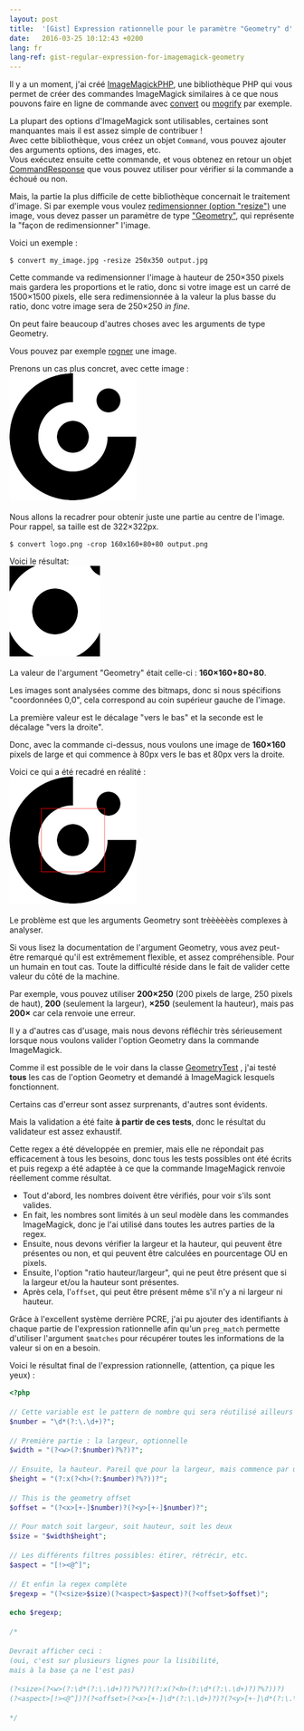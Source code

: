 ```yaml
---
layout: post
title:  '[Gist] Expression rationnelle pour le paramètre "Geometry" d''ImageMagick'
date:   2016-03-25 10:12:43 +0200
lang: fr
lang-ref: gist-regular-expression-for-imagemagick-geometry
---
```


Il y a un moment, j'ai créé [ImageMagickPHP](https://github.com/Orbitale/ImageMagickPHP), une bibliothèque PHP qui vous permet de
créer des commandes ImageMagick similaires à ce que nous pouvons faire en ligne de commande avec
[convert](http://www.imagemagick.org/script/convert.php) ou [mogrify](http://www.imagemagick.org/script/mogrify.php)
par exemple.

La plupart des options d'ImageMagick sont utilisables, certaines sont manquantes mais il est assez simple de contribuer !<br>
Avec cette bibliothèque, vous créez un objet `Command`, vous pouvez ajouter des arguments options, des images, etc.<br>
Vous exécutez ensuite cette commande, et vous obtenez en retour un objet [CommandResponse](https://github.com/Orbitale/ImageMagickPHP/blob/master/CommandResponse.php "CommandResponse.php") que vous pouvez utiliser pour vérifier si la commande a échoué ou non.

Mais, la partie la plus difficile de cette bibliothèque concernait le traitement d'image. Si par exemple vous voulez
[redimensionner (option "resize")](http://www.imagemagick.org/script/command-line-options.php#resize) une image, vous devez passer un
paramètre de type ["Geometry"](http://www.imagemagick.org/script/command-line-processing.php#geometry), qui représente la "façon de redimensionner" l'image.

Voici un exemple :

```
$ convert my_image.jpg -resize 250x350 output.jpg
```

Cette commande va redimensionner l'image à hauteur de 250×350 pixels mais gardera les proportions et le ratio, donc si votre image est un carré de 1500×1500 pixels, elle sera redimensionnée à la valeur la plus basse du ratio, donc votre image sera de 250×250 _in fine_.

On peut faire beaucoup d'autres choses avec les arguments de type Geometry.

Vous pouvez par exemple [rogner](http://www.imagemagick.org/script/command-line-options.php#crop) une image.

Prenons un cas plus concret, avec cette image :<br>
![Logo Orbitale](/img/regex_image_to_crop.png)<br>
<br>
Nous allons la recadrer pour obtenir juste une partie au centre de l'image.
Pour rappel, sa taille est de 322×322px.

```
$ convert logo.png -crop 160x160+80+80 output.png
```

Voici le résultat:<br>
![output](/img/regex_image_cropped.png)<br>
<br>
La valeur de l'argument "Geometry" était celle-ci : **160×160+80+80**.

Les images sont analysées comme des bitmaps, donc si nous spécifions "coordonnées 0,0", cela correspond au coin supérieur gauche de l'image.

La première valeur est le décalage "vers le bas" et la seconde est le décalage "vers la droite".

Donc, avec la commande ci-dessus, nous voulons une image de **160×160** pixels de large et qui commence à 80px vers le bas et 80px vers la droite.

Voici ce qui a été recadré en réalité :<br>
![final](/img/regex_image_crop_zone.png)<br>
<br>
Le problème est que les arguments Geometry sont trèèèèèès complexes à analyser.

Si vous lisez la documentation de l'argument Geometry, vous avez peut-être remarqué qu'il est extrêmement flexible, et assez compréhensible. Pour un humain en tout cas. Toute la difficulté réside dans le fait de valider cette valeur du côté de la machine.

Par exemple, vous pouvez utiliser **200×250** (200 pixels de large, 250 pixels de haut), **200** (seulement la largeur), **×250** (seulement la hauteur), mais pas **200×** car cela renvoie une erreur.

Il y a d'autres cas d'usage, mais nous devons réfléchir très sérieusement lorsque nous voulons valider l'option Geometry dans la commande ImageMagick.

Comme il est possible de le voir dans la classe [GeometryTest](https://github.com/Orbitale/ImageMagickPHP/blob/master/Tests/GeometryTest.php)
, j'ai testé **tous** les cas de l'option Geometry et demandé à ImageMagick lesquels fonctionnent.

Certains cas d'erreur sont assez surprenants, d'autres sont évidents.

Mais la validation a été faite **à partir de ces tests**, donc le résultat du validateur est assez exhaustif.

Cette regex a été développée en premier, mais elle ne répondait pas efficacement à tous les besoins, donc tous les tests possibles ont été écrits et
puis regexp a été adaptée à ce que la commande ImageMagick renvoie réellement comme résultat.

* Tout d'abord, les nombres doivent être vérifiés, pour voir s'ils sont valides.
* En fait, les nombres sont limités à un seul modèle dans les commandes ImageMagick, donc je l'ai utilisé dans toutes les autres parties de la regex.
* Ensuite, nous devons vérifier la largeur et la hauteur, qui peuvent être présentes ou non, et qui peuvent être calculées en pourcentage OU en pixels.
* Ensuite, l'option "ratio hauteur/largeur", qui ne peut être présent que si la largeur et/ou la hauteur sont présentes.
* Après cela, l'`offset`, qui peut être présent même s'il n'y a ni largeur ni hauteur.

Grâce à l'excellent système derrière PCRE, j'ai pu ajouter des identifiants à chaque partie de l'expression rationnelle afin qu'un `preg_match` permette d'utiliser l'argument `$matches` pour récupérer toutes les informations de la valeur si on en a besoin.

Voici le résultat final de l'expression rationnelle, (attention, ça pique les yeux) :

```php
<?php

// Cette variable est le pattern de nombre qui sera réutilisé ailleurs
$number = "\d*(?:\.\d+)?"; 

// Première partie : la largeur, optionnelle
$width = "(?<w>(?:$number)?%?)?"; 

// Ensuite, la hauteur. Pareil que pour la largeur, mais commence par un "x"
$height = "(?:x(?<h>(?:$number)?%?))?"; 

// This is the geometry offset
$offset = "(?<x>[+-]$number)?(?<y>[+-]$number)?"; 

// Pour match soit largeur, soit hauteur, soit les deux
$size = "$width$height"; 

// Les différents filtres possibles: étirer, rétrécir, etc.
$aspect = "[!><@^]"; 

// Et enfin la regex complète
$regexp = "(?<size>$size)(?<aspect>$aspect)?(?<offset>$offset)"; 

echo $regexp;

/*

Devrait afficher ceci :
(oui, c'est sur plusieurs lignes pour la lisibilité,
mais à la base ça ne l'est pas)

(?<size>(?<w>(?:\d*(?:\.\d+)?)?%?)?(?:x(?<h>(?:\d*(?:\.\d+)?)?%?))?)
(?<aspect>[!><@^])?(?<offset>(?<x>[+-]\d*(?:\.\d+)?)?(?<y>[+-]\d*(?:\.\d+)?)?)

*/
```
